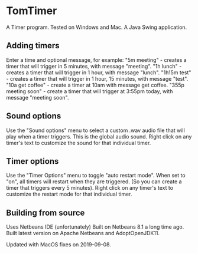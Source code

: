 # TomTimer
A Timer program. Tested on Windows and Mac. A Java Swing application.

## Adding timers
Enter a time and optional message, for example:
"5m meeting" - creates a timer that will trigger in 5 minutes, with message "meeting".
"1h lunch" - creates a timer that will trigger in 1 hour, with message "lunch".
"1h15m test" - creates a timer that will trigger in 1 hour, 15 minutes, with message "test".
"10a get coffee" - create a timer at 10am with message get coffee.
"355p meeting soon" - create a timer that will trigger at 3:55pm today, with message "meeting soon".

## Sound options
Use the "Sound options" menu to select a custom .wav audio file that will play when a timer triggers. This is the global audio sound.
Right click on any timer's text to customize the sound for that individual timer.

## Timer options
Use the "Timer Options" menu to toggle "auto restart mode". When set to "on", all timers will restart when they are triggered. (So you can create a timer that triggers every 5 minutes).
Right click on any timer's text to customize the restart mode for that individual timer.

## Building from source
Uses Netbeans IDE (unfortunately)
Built on Netbeans 8.1 a long time ago.
Built latest version on Apache Netbeans and AdoptOpenJDK11.

Updated with MacOS fixes on 2019-09-08.


